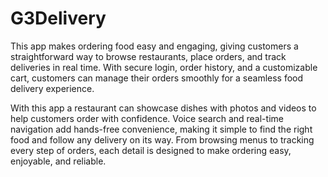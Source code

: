 # G3Delivery
This app makes ordering food easy and engaging, giving customers a straightforward way to browse restaurants, place orders, and track deliveries in real time. With secure login, order history, and a customizable cart, customers can manage their orders smoothly for a seamless food delivery experience.

With this app a restaurant can showcase dishes with photos and videos to help customers order with confidence. Voice search and real-time navigation add hands-free convenience, making it simple to find the right food and follow any delivery on its way. From browsing menus to tracking every step of orders, each detail is designed to make ordering easy, enjoyable, and reliable.

